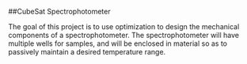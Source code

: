 ##CubeSat Spectrophotometer 

The goal of this project is to use optimization to design the mechanical components of a spectrophotometer. The spectrophotometer will have multiple wells for samples, and will be enclosed in material so as to passively maintain a desired temperature range. 


